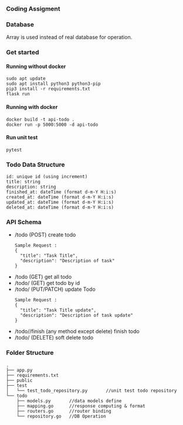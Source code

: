 ### Coding Assigment

### Database

Array is used instead of real database for operation.

### Get started

#### Running without docker

```
sudo apt update
sudo apt install python3 python3-pip
pip3 install -r requirements.txt
flask run
```

#### Running with docker

```
docker build -t api-todo .
docker run -p 5000:5000 -d api-todo
```

#### Run unit test

```
pytest
```

### Todo Data Structure

```
id: unique id (using increment)
title: string
description: string
finished_at: dateTime (format d-m-Y H:i:s)
created_at: dateTime (format d-m-Y H:i:s)
updated_at: dateTime (format d-m-Y H:i:s)
deleted_at: dateTime (format d-m-Y H:i:s)
```

### API Schema

* /todo (POST) create todo
  ```
  Sample Request : 
  {
    "title": "Task Title",
    "description": "Description of task"
  }
  ```
* /todo (GET) get all todo
* /todo/<id> (GET) get todo by id
* /todo/<id> (PUT/PATCH) update Todo
  ```
  Sample Request : 
  {
    "title": "Task Title update",
    "description": "Description of task update"
  }
  ```
* /todo/<id>/finish (any method except delete) finish todo
* /todo/<id> (DELETE) soft delete todo

### Folder Structure

```
.
├── app.py
├── requirements.txt
├── public
├── test
│   └── test_todo_repository.py       //unit test todo repository
└── todo
    ├── models.py       //data models define
    ├── mapping.go      //response computing & format
    ├── routers.go      //router binding
    └── repository.go   //DB Operation
```